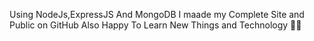 Using NodeJs,ExpressJS And MongoDB I maade my Complete Site and Public on GitHub Also 
Happy  To Learn New Things and Technology 🙌😍
